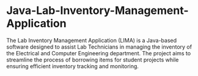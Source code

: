 # Java-Lab-Inventory-Management-Application
The Lab Inventory Management Application (LIMA) is a Java-based software designed to assist Lab Technicians in managing the inventory of the Electrical and Computer Engineering department. The project aims to streamline the process of borrowing items for student projects while ensuring efficient inventory tracking and monitoring.
